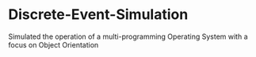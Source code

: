 # Discrete-Event-Simulation
Simulated the operation of a multi-programming Operating System with a focus on Object Orientation
